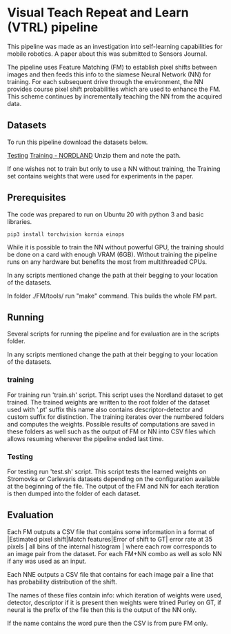 # Visual Teach Repeat and Learn (VTRL) pipeline

This pipeline was made as an investigation into self-learning capabilities for mobile robotics.
A paper about this was submitted to Sensors Journal. 

The pipeline uses Feature Matching (FM) to establish pixel shifts between images and then feeds this info to the siamese Neural Network (NN) for training. 
For each subsequent drive through the environment, the NN provides course pixel shift probabilities which are used to enhance the FM. 
This scheme continues by incrementally teaching the NN from the acquired data.

## Datasets
To run this pipeline download the datasets below.

[Testing](https://datasets.chronorobotics.tk/s/QUeUFeUen0942t9)
[Training - NORDLAND](https://datasets.chronorobotics.tk/s/aVD7YOTvtOirYhU)
Unzip them and note the path.

If one wishes not to train but only to use a NN without training, the Training set contains weights that were used for experiments in the paper.
## Prerequisites
The code was prepared to run on Ubuntu 20 with python 3 and basic libraries.

`pip3 install torchvision kornia einops`

While it is possible to train the NN without powerful GPU, the training should be done on a card with enough VRAM (6GB). 
Without training the pipeline runs on any hardware but benefits the most from multithreaded CPUs. 

In any scripts mentioned change the path at their begging to your location of the datasets.

In folder ./FM/tools/ run "make" command. This builds the whole FM part.

## Running
Several scripts for running the pipeline and for evaluation are in the scripts folder. 

In any scripts mentioned change the path at their begging to your location of the datasets.
### training
For training run 'train.sh' script. This script uses the Nordland dataset to get trained. 
The trained weights are written to the root folder of the dataset used with '.pt' suffix this name also contains descriptor-detector and custom suffix for distinction. 
The training iterates over the numbered folders and computes the weights. 
Possible results of computations are saved in these folders as well such as the output of FM or NN into CSV files which allows resuming wherever the pipeline ended last time. 

### Testing
For testing run 'test.sh' script.
This script tests the learned weights on Stromovka or Carlevaris datasets depending on the configuration available at the beginning of the file.
The output of the FM and NN for each iteration is then dumped into the folder of each dataset. 

## Evaluation

Each FM outputs a CSV file that contains some information in a format of 
|Estimated pixel shift|Match features|Error of shift to GT| error rate at 35 pixels | all bins of the internal histogram |
where each row corresponds to an image pair from the dataset.
For each FM+NN combo as well as solo NN if any was used as an input.

Each NNE outputs a CSV file that contains for each image pair a line that has probability distribution of the shift. 

The names of these files contain info: which iteration of weights were used, detector, descriptor
if it is present then weights were trined Purley on GT, 
if neural is the prefix of the file then this is the output of the NN only.

If the name contains the word pure then the CSV is from pure FM only.
